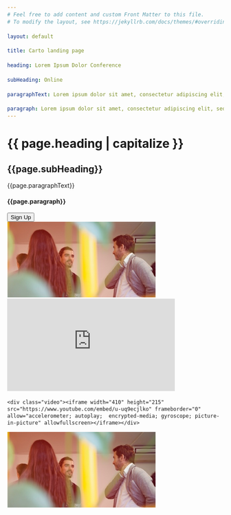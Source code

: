 ```yaml
---
# Feel free to add content and custom Front Matter to this file.
# To modify the layout, see https://jekyllrb.com/docs/themes/#overriding-theme-defaults

layout: default

title: Carto landing page

heading: Lorem Ipsum Dolor Conference

subHeading: Online

paragraphText: Lorem ipsum dolor sit amet, consectetur adipiscing elit, sed do eiusmod tempor incididunt ut labore et dolore magna aliqua. Ut enim ad minim veniam, quis nostrud exercitation ullamco laboris nisi ut aliquip ex ea commodo consequat. Duis aute irure dolor in reprehenderit in voluptate velit esse cillum dolore eu fugiat nulla pariatur. Excepteur sint occaecat cupidatat non proident, sunt in culpa .

paragraph: Lorem ipsum dolor sit amet, consectetur adipiscing elit, sed do eiusmod tempor incididunt ut labore et dolore magna aliqua. Ut enim ad minim veniam, quis nostrud exercitation ullamco laboris nisi ut aliquip ex ea commodo consequat.
---
```


<div class="content">
  <div class="left">
  <h1 class="heading">{{ page.heading | capitalize }}</h1>
  <h2 class="sub-heading">{{page.subHeading}}</h2>
  <p class="text">{{page.paragraphText}}</p>
  <h4 class="paragraph">{{page.paragraph}}</h4>
  </div>
  <div class="right"><button>Sign Up</button>
  <div class="media">
    <div class="image"><img src="/assets/images/hivan-arvizu-soyhivan-m-anhvw-0-n-ddy-unsplash.jpg" alt="event"></div>
    <div class="video">
   <iframe width="390" height="215" src="https://www.youtube.com/embed/oVH3j31pV7Y" frameborder="0" allow="accelerometer; autoplay;  encrypted-media; gyroscope; picture-in-picture" allowfullscreen></iframe></div>
   
    <div class="video"><iframe width="410" height="215" src="https://www.youtube.com/embed/u-uq9ecjlko" frameborder="0" allow="accelerometer; autoplay;  encrypted-media; gyroscope; picture-in-picture" allowfullscreen></iframe></div>
 <div class="image"><img src="/assets/images/hivan-arvizu-soyhivan-m-anhvw-0-n-ddy-unsplash.jpg" alt="event"></div>
  </div>
</div>
